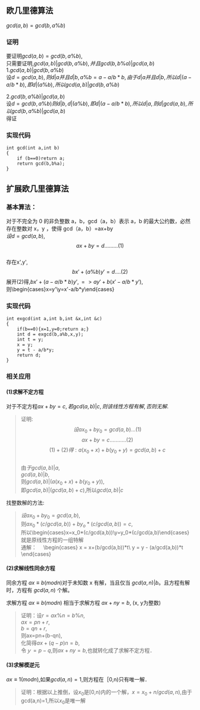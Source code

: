 ## 欧几里德算法  

$gcd(a,b) = gcd(b,a\%b)$  

### 证明  
要证明$gcd(a,b) = gcd(b,a\%b)$,  
只需要证明,$gcd(a,b)|gcd(b,a\%b),并且gcd(b,b\%a)|gcd(a,b)$  
1.$gcd(a,b)|gcd(b,a\%b)$  
设$d=gcd(a,b),则d|a并且d|b,a\%b=a-a/b*b,由于d|a并且d|b,所以d|(a-a/b*b),即d|(a\%b),所以gcd(a,b)|gcd(b,a\%b)$     

2.$gcd(b,a\%b)|gcd(a,b)$  
设$d=gcd(b,a\%b)则d|b,d|(a\%b),即d|(a-a/b*b),所以d|a,则d|gcd(a,b),所以gcd(b,a\%b)|gcd(a,b)$  
得证
### 实现代码
```
int gcd(int a,int b)
{
    if (b==0)return a;
    return gcd(b,b%a);
}
```

## 扩展欧几里德算法  
### 基本算法： 
对于不完全为 0 的非负整数 a，b，gcd（a，b）表示 a，b 的最大公约数，必然存在整数对 x，y ，使得 gcd（a，b）=ax+by  
$设d=gcd(a,b)$,
$$ax+by=d.........(1)$$  
存在x',y',  
$$bx'+(a\%b)y'=d....(2)$$
展开(2)得,$bx'+(a-a/b*b)y',=>ay'+b(x'-a/b*y')$,  
则\begin{cases}x=y'\\y=x'-a/b*y\end{cases}
### 实现代码
```
int exgcd(int a,int b,int &x,int &c)
{
    if(b==0){x=1,y=0;return a;}
    int d = exgcd(b,a%b,x,y);
    int t = y;
    x = y;
    y = t - a/b*y;
    return d;
}
```
### 相关应用
#### (1)求解不定方程 
对于不定方程$ax+by=c,若gcd(a,b)|c,则该线性方程有解,否则无解.$  

>证明:$$设ax_0+by_0=gcd(a,b)...(1)$$ $$ax+by=c...........(2)$$ $$(1)+(2)得:a(x_0+x)+b(y_0+y)=gcd(a,b)+c$$  
由$于gcd(a,b)|a$,  
$gcd(a,b) |b$,  
则$gcd(a,b)|(a(x_0+x)+b(y_0+y))$,  
即$gcd(a,b)|(gcd(a,b)+c)$,所以$gcd(a,b)|c$  

找整数解的方法:  
>$设ax_0+by_0=gcd(a,b)$,  
则$ax_0*(c/gcd(a,b))+by_o*(c/gcd(a,b))=c,$  
所以\begin{cases}x=x_0*(c/gcd(a,b))\\y=y_0*(c/gcd(a,b)\end{cases}就是原线性方程的一组特解  
通解：　
\begin{cases}
x = x+(b/gcd(a,b))*t\\
y = y - (a/gcd(a,b))*t
\end{cases}

#### (2)求解线性同余方程　
同余方程 $ax\equiv b(mod n)$对于未知数 x 有解，当且仅当 $gcd(a,n)|b$。且方程有解时，方程有 $gcd(a,n)$ 个解。 


求解方程 $ax≡b (mod n)$ 相当于求解方程 $ax+ ny= b$, (x, y为整数)
>证明：设$r=ax\%n=b\%n$,   
$ax=pn+r$,  
$b=qn+r$,  
则ax=pn+(b-qn),   
化简得$ax+(q-p)n=b$,  
令$ｙ=p-q$,则$ax+ny=b$,也就转化成了求解不定方程． 
#### (3)求解模逆元　
$ax\equiv 1(mod n)$,如果$gcd(a,n)=1$,则方程在［0,n)只有唯一解．　
>证明：根据以上推倒，设$x_0$是[0,n)内的一个解，$x=x_0+n/gcd(a,n)$,由于gcd(a,n)=1,所以$x_0$是唯一解　
























































































